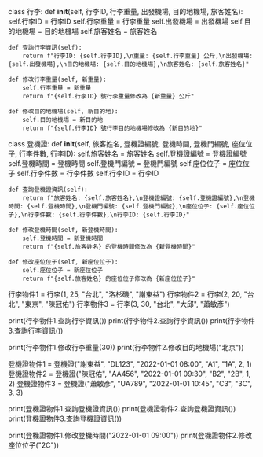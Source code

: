 
class 行李:
    def __init__(self, 行李ID, 行李重量, 出發機場, 目的地機場, 旅客姓名):
        self.行李ID = 行李ID
        self.行李重量 = 行李重量
        self.出發機場 = 出發機場
        self.目的地機場 = 目的地機場
        self.旅客姓名 = 旅客姓名

    def 查詢行李資訊(self):
        return f"行李ID: {self.行李ID},\n重量: {self.行李重量} 公斤,\n出發機場: {self.出發機場},\n目的地機場: {self.目的地機場},\n旅客姓名: {self.旅客姓名}"

    def 修改行李重量(self, 新重量):
        self.行李重量 = 新重量
        return f"{self.行李ID} 號行李重量修改為 {新重量} 公斤"

    def 修改目的地機場(self, 新目的地):
        self.目的地機場 = 新目的地
        return f"{self.行李ID} 號行李目的地機場修改為 {新目的地}"


class 登機證:
    def __init__(self, 旅客姓名, 登機證編號, 登機時間, 登機門編號, 座位位子, 行李件數, 行李ID):
        self.旅客姓名 = 旅客姓名
        self.登機證編號 = 登機證編號
        self.登機時間 = 登機時間
        self.登機門編號 = 登機門編號
        self.座位位子 = 座位位子
        self.行李件數 = 行李件數
        self.行李ID = 行李ID

    def 查詢登機證資訊(self):
        return f"旅客姓名: {self.旅客姓名},\n登機證編號: {self.登機證編號},\n登機時間: {self.登機時間},\n登機門編號: {self.登機門編號},\n座位位子: {self.座位位子},\n行李件數: {self.行李件數},\n行李ID: {self.行李ID}"

    def 修改登機時間(self, 新登機時間):
        self.登機時間 = 新登機時間
        return f"{self.旅客姓名} 的登機時間修改為 {新登機時間}"

    def 修改座位位子(self, 新座位位子):
        self.座位位子 = 新座位位子
        return f"{self.旅客姓名} 的座位位子修改為 {新座位位子}"

行李物件1 = 行李(1, 25, "台北", "洛杉磯", "謝東益")
行李物件2 = 行李(2, 20, "台北", "東京", "陳冠佑")
行李物件3 = 行李(3, 30, "台北", "大邱", "蕭敏彥")

print(行李物件1.查詢行李資訊())
print(行李物件2.查詢行李資訊())
print(行李物件3.查詢行李資訊())

print(行李物件1.修改行李重量(30))
print(行李物件2.修改目的地機場("北京"))

登機證物件1 = 登機證("謝東益", "DL123", "2022-01-01 08:00", "A1", "1A", 2, 1)
登機證物件2 = 登機證("陳冠佑", "AA456", "2022-01-01 09:30", "B2", "2B", 1, 2)
登機證物件3 = 登機證("蕭敏彥", "UA789", "2022-01-01 10:45", "C3", "3C", 3, 3)

print(登機證物件1.查詢登機證資訊())
print(登機證物件2.查詢登機證資訊())
print(登機證物件3.查詢登機證資訊())

print(登機證物件1.修改登機時間("2022-01-01 09:00"))
print(登機證物件2.修改座位位子("2C"))
